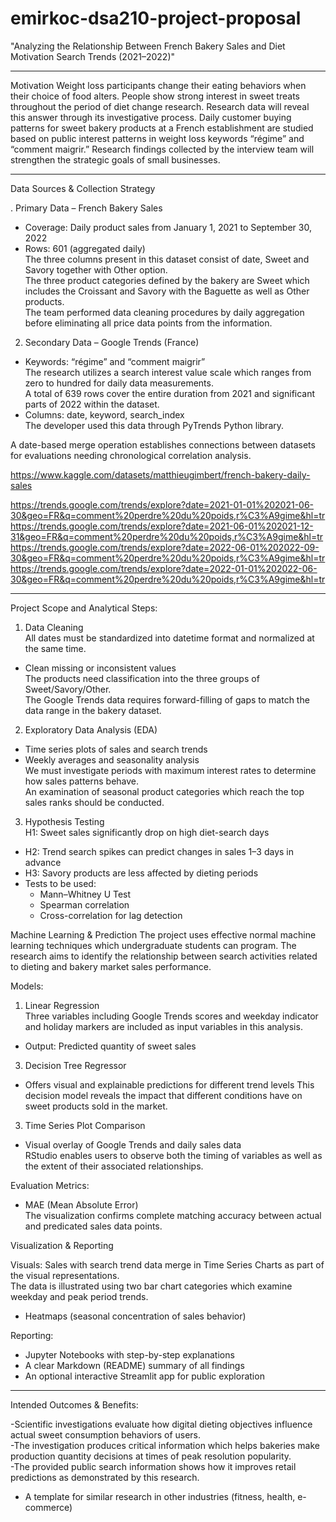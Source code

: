 # emirkoc-dsa210-project-proposal
"Analyzing the Relationship Between French Bakery Sales and Diet Motivation Search Trends (2021–2022)"
________________________________________
 Motivation
Weight loss participants change their eating behaviors when their choice of food alters. People show strong interest in sweet treats throughout the period of diet change research. Research data will reveal this answer through its investigative process. Daily customer buying patterns for sweet bakery products at a French establishment are studied based on public interest patterns in weight loss keywords “régime” and “comment maigrir.” Research findings collected by the interview team will strengthen the strategic goals of small businesses.
________________________________________
Data Sources & Collection Strategy

. Primary Data – French Bakery Sales  
- Coverage: Daily product sales from January 1, 2021 to September 30, 2022  
- Rows: 601 (aggregated daily)  
The three columns present in this dataset consist of date, Sweet and Savory together with Other option.  
The three product categories defined by the bakery are Sweet which includes the Croissant and Savory with the Baguette as well as Other products.  
The team performed data cleaning procedures by daily aggregation before eliminating all price data points from the information.


2. Secondary Data – Google Trends (France)  
- Keywords: “régime” and “comment maigrir”  
The research utilizes a search interest value scale which ranges from zero to hundred for daily data measurements.  
A total of 639 rows cover the entire duration from 2021 and significant parts of 2022 within the dataset.  
- Columns: date, keyword, search_index  
The developer used this data through PyTrends Python library.  

A date-based merge operation establishes connections between datasets for evaluations needing chronological correlation analysis.

https://www.kaggle.com/datasets/matthieugimbert/french-bakery-daily-sales

https://trends.google.com/trends/explore?date=2021-01-01%202021-06-30&geo=FR&q=comment%20perdre%20du%20poids,r%C3%A9gime&hl=tr
https://trends.google.com/trends/explore?date=2021-06-01%202021-12-31&geo=FR&q=comment%20perdre%20du%20poids,r%C3%A9gime&hl=tr
https://trends.google.com/trends/explore?date=2022-06-01%202022-09-30&geo=FR&q=comment%20perdre%20du%20poids,r%C3%A9gime&hl=tr
https://trends.google.com/trends/explore?date=2022-01-01%202022-06-30&geo=FR&q=comment%20perdre%20du%20poids,r%C3%A9gime&hl=tr
______________________________________
 Project Scope and Analytical Steps:
1. Data Cleaning  
All dates must be standardized into datetime format and normalized at the same time.  
- Clean missing or inconsistent values  
The products need classification into the three groups of Sweet/Savory/Other.  
The Google Trends data requires forward-filling of gaps to match the data range in the bakery dataset.

2. Exploratory Data Analysis (EDA)  
- Time series plots of sales and search trends  
- Weekly averages and seasonality analysis  
We must investigate periods with maximum interest rates to determine how sales patterns behave.  
An examination of seasonal product categories which reach the top sales ranks should be conducted.

3. Hypothesis Testing  
 H1: Sweet sales significantly drop on high diet-search days  
- H2: Trend search spikes can predict changes in sales 1–3 days in advance  
- H3: Savory products are less affected by dieting periods  
- Tests to be used:  
  - Mann–Whitney U Test  
  - Spearman correlation  
  - Cross-correlation for lag detection


Machine Learning & Prediction
The project uses effective normal machine learning techniques which undergraduate students can program. The research aims to identify the relationship between search activities related to dieting and bakery market sales performance.

Models:

1. Linear Regression  
Three variables including Google Trends scores and weekday indicator and holiday markers are included as input variables in this analysis.
- Output: Predicted quantity of sweet sales

3. Decision Tree Regressor  
- Offers visual and explainable predictions for different trend levels
  This decision model reveals the impact that different conditions have on sweet products sold in the market.

3. Time Series Plot Comparison  
- Visual overlay of Google Trends and daily sales data  
RStudio enables users to observe both the timing of variables as well as the extent of their associated relationships.

Evaluation Metrics:  
- MAE (Mean Absolute Error)  
The visualization confirms complete matching accuracy between actual and predicated sales data points.


Visualization & Reporting

Visuals:
Sales with search trend data merge in Time Series Charts as part of the visual representations.  
The data is illustrated using two bar chart categories which examine weekday and peak period trends.  
- Heatmaps (seasonal concentration of sales behavior)

Reporting:
- Jupyter Notebooks with step-by-step explanations  
- A clear Markdown (README) summary of all findings  
- An optional interactive Streamlit app for public exploration


________________________________________
Intended Outcomes & Benefits:

-Scientific investigations evaluate how digital dieting objectives influence actual sweet consumption behaviors of users.  
-The investigation produces critical information which helps bakeries make production quantity decisions at times of peak resolution popularity.  
-The provided public search information shows how it improves retail predictions as demonstrated by this research.  
- A template for similar research in other industries (fitness, health, e-commerce)

